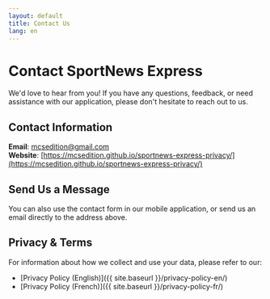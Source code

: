 ```yaml
---
layout: default
title: Contact Us
lang: en
---
```

# Contact SportNews Express
We'd love to hear from you! If you have any questions, feedback, or need assistance with our application, please don't hesitate to reach out to us.

## Contact Information
**Email**: mcsedition@gmail.com  
**Website**: [https://mcsedition.github.io/sportnews-express-privacy/](https://mcsedition.github.io/sportnews-express-privacy/)

## Send Us a Message
You can also use the contact form in our mobile application, or send us an email directly to the address above.

## Privacy & Terms
For information about how we collect and use your data, please refer to our:
- [Privacy Policy (English)]({{ site.baseurl }}/privacy-policy-en/)
- [Privacy Policy (French)]({{ site.baseurl }}/privacy-policy-fr/)
